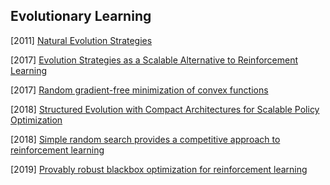 ## Evolutionary Learning

[2011] [Natural Evolution Strategies](https://www.jmlr.org/papers/volume15/wierstra14a/wierstra14a.pdf)

[2017] [Evolution Strategies as a Scalable Alternative to Reinforcement Learning](https://arxiv.org/abs/1703.03864)

[2017] [Random gradient-free minimization of convex functions](https://dl.acm.org/doi/abs/10.1007/s10208-015-9296-2)

[2018] [Structured Evolution with Compact Architectures for Scalable Policy Optimization](https://arxiv.org/abs/1804.02395)

[2018] [Simple random search provides a competitive approach to reinforcement learning](https://arxiv.org/abs/1803.07055)

[2019] [Provably robust blackbox optimization for reinforcement learning](https://arxiv.org/abs/1903.02993)